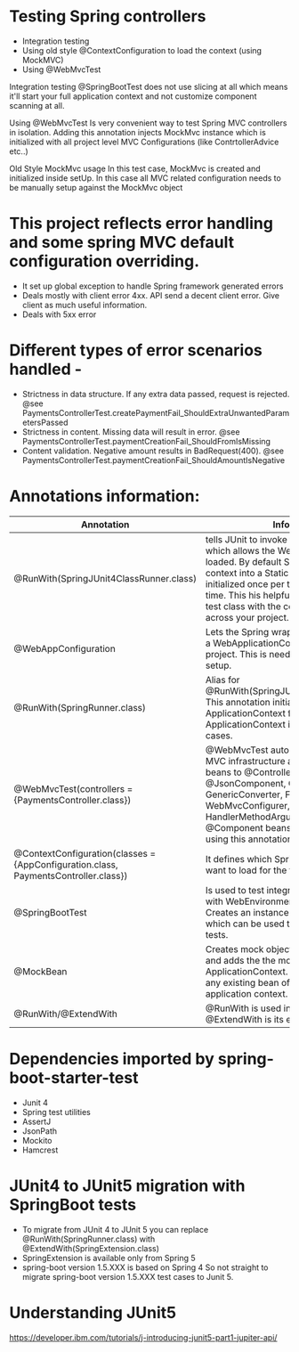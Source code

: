 # Testing Spring controllers
- Integration testing
- Using old style @ContextConfiguration to load the context (using MockMVC)
- Using @WebMvcTest

Integration testing
@SpringBootTest does not use slicing at all which means it'll start your full application context and not customize
component scanning at all.

Using @WebMvcTest
Is very convenient way to test Spring MVC controllers in isolation. Adding this annotation injects MockMvc instance which
is initialized with all project level MVC Configurations (like ContrtollerAdvice etc..)

Old Style MockMvc usage
In this test case, MockMvc is created and initialized inside setUp. In this case all MVC related configuration needs
to be manually setup against the MockMvc object


# This project reflects error handling and some spring MVC default configuration overriding.
- It set up global exception to handle Spring framework generated errors
- Deals mostly with client error 4xx. API send a decent client error. Give client as much useful information.
- Deals with 5xx error

# Different types of error scenarios handled -
- Strictness in  data structure. If any extra data passed, request is rejected. @see PaymentsControllerTest.createPaymentFail_ShouldExtraUnwantedParametersPassed
- Strictness in content. Missing data will result in error. @see PaymentsControllerTest.paymentCreationFail_ShouldFromIsMissing
- Content validation. Negative amount results in BadRequest(400). @see PaymentsControllerTest.paymentCreationFail_ShouldAmountIsNegative


# Annotations information:

| Annotation | Information |
| ------ | ------ |
|@RunWith(SpringJUnit4ClassRunner.class)|tells JUnit to invoke the Spring test wrapper which allows the Web App Context to be loaded. By default Spring will load the context into a Static variable so it only gets initialized once per test run saving a lot of time. This his helpful if you create a base test class with the context info and reuse it across your project.|
|@WebAppConfiguration|Lets the Spring wrapper know that we want a WebApplicationContext loaded for the project. This is needed for the Mock MVC setup.|
|@RunWith(SpringRunner.class)|Alias for @RunWith(SpringJUnit4ClassRunner.class). This annotation initializes ApplicationContext for the test case. That ApplicationContext is shared across the test cases. |
|@WebMvcTest(controllers = {PaymentsController.class})|@WebMvcTest auto-configures the Spring MVC infrastructure and limits scanned beans to @Controller, @ControllerAdvice, @JsonComponent, Converter, GenericConverter, Filter, WebMvcConfigurer, and HandlerMethodArgumentResolver. Regular @Component beans are not scanned when using this annotation.|
|@ContextConfiguration(classes = {AppConfiguration.class, PaymentsController.class})|It defines which Spring components we want to load for the test Context.|
|@SpringBootTest|Is used to test integration tests. When ran with WebEnvironment.RANDOM_PORT, Creates an instance of TestRestTemplate which can be used to perform integration tests.|
|@MockBean|Creates mock object of the marked class and adds the the mock as bean to the ApplicationContext. The mock will replace any existing bean of the same type in the application context.|
|@RunWith/@ExtendWith|@RunWith is used in JUnit4 tests cases. @ExtendWith is its equivalent in JUnit5|

# Dependencies imported by spring-boot-starter-test
- Junit 4
- Spring test utilities
- AssertJ
- JsonPath
- Mockito
- Hamcrest

# JUnit4 to JUnit5 migration with SpringBoot tests
- To migrate from JUnit 4 to JUnit 5 you can replace @RunWith(SpringRunner.class) with @ExtendWith(SpringExtension.class)
- SpringExtension is available only from Spring 5
- spring-boot version 1.5.XXX is based on Spring 4 So not straight to migrate spring-boot version 1.5.XXX test cases to Junit 5.

# Understanding JUnit5
https://developer.ibm.com/tutorials/j-introducing-junit5-part1-jupiter-api/